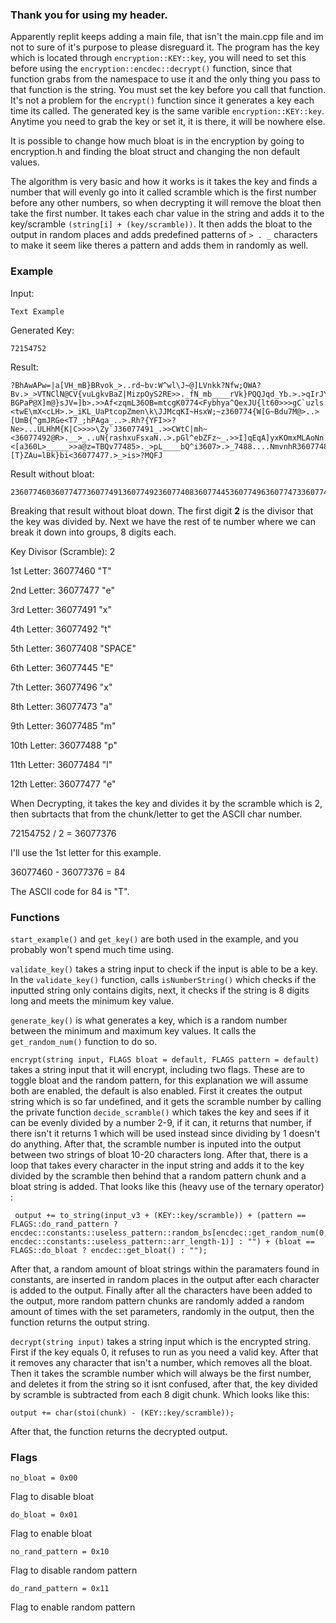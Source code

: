 ### Thank you for using my header.

Apparently replit keeps adding a main file, that isn't the main.cpp file and im not to sure of it's purpose to please disreguard it.
The program has the key which is located through `encryption::KEY::key`, you will need to set this before using the `encryption::encdec::decrypt()` function, since that function grabs from the namespace to use it and the only thing you pass to that function is the string. You must set the key before you call that function. It's not a problem for the `encrypt()` function since it generates a key each time its called. The generated key is the same varible `encryption::KEY::key`. Anytime you need to grab the key or set it, it is there, it will be nowhere else.

It is possible to change how much bloat is in the encryption by going to encryption.h and finding the bloat struct and changing the non default values.

The algorithm is very basic and how it works is it takes the key and finds a number that will evenly go into it called scramble which is the first number before any other numbers, so when decrypting it will remove the bloat then take the first number. It takes each char value in the string and adds it to the key/scramble `(string[i] + (key/scramble))`. It then adds the bloat to the output in random places and adds predefined patterns of `> . _` characters to make it seem like theres a pattern and adds them in randomly as well.

### Example

Input:
> 
```
Text Example
```

Generated Key:
>
``` 
72154752
```

Result:
>
```
?BhAwAPw=|a[VH_mB}BRvok_>..rd~bv:W^wl\J~@]LVnkk?Nfw;OWA?Bv.>_>VTNClN@CV{vuLgkvBaZ|MizpOyS2RE>>._fN_mb____rVk}PQQJqd_Yb.>.>qIrJYXIxgILjOCbhG}ZhoZvsUC>RE?BGPaP@X]m@}sJV=]b>.>>Af<zqmL36OB=mtcgK0774<Fybhya^QexJU{lt60>>>gC`uzls:||X>..>XWlST>Y\JlxhzR><twE\mX<cLH>.>_iKL_UaPtcopZmen\k\JJMcqKI~HsxW;~z360774{W[G~Bdu7M@>..>[UmB{^gmJRGe<T7_;hPAga_..>.Rh?{YFI>>?Ne>...ULHhM{K|C>>>>\Zy`J36077491_.>>CWtC|mh~<36077492@R>.__>_..uN{rashxuFsxaN..>.pGl^ebZFz~_.>>I]qEqA]yxKOmxMLAoNn:@3R@xGY]B6>.>_07740vrCb_OkW8>.>_>.>_S{{FDky....Mr]3Lt[z\mwDCY6077445__>>jSnQbS;3>.__>_..6077496_Be>>__g|@h`u>..Krd>...@Gv36_i;z^T077473>.>_sTps:<[a360L>_____>>a@z=TBQv77485>._>pL____bQ^i3607>.>_7488....NmvnhR36077484>...bb;[T}ZAu=lBk}bi<36077477.>_>is>?MQFJ
```

Result without bloat:
>
```
2360774603607747736077491360774923607740836077445360774963607747336077485360774883607748436077477
```


Breaking that result without bloat down. The first digit **2** is the divisor that the key was divided by. Next we have the rest of te number where we can break it down into groups, 8 digits each.

Key Divisor (Scramble): 2

1st Letter: 36077460 "T"

2nd Letter: 36077477 "e"

3rd Letter: 36077491 "x"

4th Letter: 36077492 "t"

5th Letter: 36077408 "SPACE"

6th Letter: 36077445 "E"

7th Letter: 36077496 "x"

8th Letter: 36077473 "a"

9th Letter: 36077485 "m"

10th Letter: 36077488 "p"

11th Letter: 36077484 "l"

12th Letter: 36077477 "e"

When Decrypting, it takes the key and divides it by the scramble which is 2, then subrtacts that from the chunk/letter to get the ASCII char number.

72154752 / 2 = 36077376

I'll use the 1st letter for this example.

36077460 - 36077376 = 84

The ASCII code for 84 is "T".

### Functions

`start_example()` and `get_key()` are both used in the example, and you probably
won't spend much time using.

`validate_key()` takes a string input to check if the input is able to be a key. In the `validate_key()` function, calls `isNumberString()` which checks if the inputted string only contains digits, next, it checks if the string is 8 digits long and meets the minimum key value.

`generate_key()` is what generates a key, which is a random number between the minimum and maximum key values. It calls the `get_random_num()` function to do so.

`encrypt(string input, FLAGS bloat = default, FLAGS pattern = default)` takes a string input that it will encrypt, including two flags. These are to toggle bloat and the random pattern, for this explanation we will assume both are enabled, the default is also enabled. First it creates the output string which is so far undefined, and it gets the scramble number by calling the private function `decide_scramble()` which takes the key and sees if it can be evenly divided by a number 2-9, if it can, it returns that number, if there isn't it returns 1 which will be used instead since dividing by 1 doesn't do anything. After that, the scramble number is inputed into the output between two strings of bloat 10-20 characters long. After that, there is a loop that takes every character in the input string and adds it to the key divided by the scramble then behind that a random pattern chunk and a bloat string is added. That looks like this (heavy use of the ternary operator) : 

```
 output += to_string(input_v3 + (KEY::key/scramble)) + (pattern == FLAGS::do_rand_pattern ? encdec::constants::useless_pattern::random_bs[encdec::get_random_num(0, encdec::constants::useless_pattern::arr_length-1)] : "") + (bloat == FLAGS::do_bloat ? encdec::get_bloat() : "");
```

After that, a random amount of bloat strings within the paramaters found in constants, are inserted in random places in the output after each character is added to the output. Finally after all the characters have been added to the output, more random pattern chunks are randomly added a random amount of times with the set parameters, randomly in the output, then the function returns the output string.

`decrypt(string input)` takes a string input which is the encrypted string. First if the key equals 0, it refuses to run as you need a valid key. After that it removes any character that isn't a number, which removes all the bloat. Then it takes the scramble number which will always be the first number, and deletes it from the string so it isnt confused, after that, the key divided by scramble is subtracted from each 8 digit chunk. Which looks like this:

`output += char(stoi(chunk) - (KEY::key/scramble));`

After that, the function returns the decrypted output.

### Flags
`no_bloat = 0x00`

Flag to disable bloat

`do_bloat = 0x01`

Flag to enable bloat

`no_rand_pattern = 0x10`

Flag to disable random pattern

`do_rand_pattern = 0x11`

Flag to enable random pattern